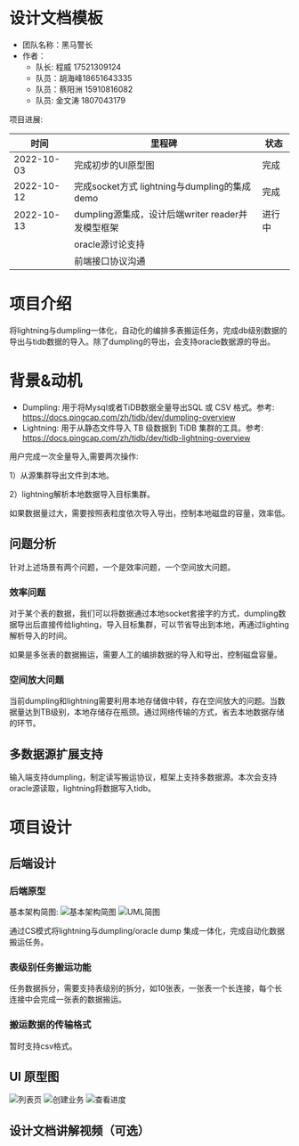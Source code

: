 # 设计文档模板
- 团队名称：黑马警长
- 作者：
  - 队长: 程威 17521309124
  - 队员：胡海峰18651643335 
  - 队员：蔡阳洲 15910816082
  - 队员: 金文涛 1807043179


项目进展:

|  时间   | 里程碑  | 状态  |
|  ----  | ----  | ----  |
| 2022-10-03  | 完成初步的UI原型图  | 完成 |
| 2022-10-12  | 完成socket方式 lightning与dumpling的集成 demo| 完成 |
| 2022-10-13  | dumpling源集成，设计后端writer reader并发模型框架 | 进行中 |
|   | oracle源讨论支持 |  |
|   | 前端接口协议沟通 |  |

# 项目介绍
将lightning与dumpling一体化，自动化的编排多表搬运任务，完成db级别数据的导出与tidb数据的导入。除了dumpling的导出，会支持oracle数据源的导出。

# 背景&动机

- Dumpling: 用于将Mysql或者TiDB数据全量导出SQL 或 CSV 格式。参考: https://docs.pingcap.com/zh/tidb/dev/dumpling-overview
- Lightning: 用于从静态文件导入 TB 级数据到 TiDB 集群的工具。参考: https://docs.pingcap.com/zh/tidb/dev/tidb-lightning-overview

用户完成一次全量导入,需要两次操作:

1）从源集群导出文件到本地。

2）lightning解析本地数据导入目标集群。

如果数据量过大，需要按照表粒度依次导入导出，控制本地磁盘的容量，效率低。

## 问题分析
针对上述场景有两个问题，一个是效率问题，一个空间放大问题。
### 效率问题
对于某个表的数据，我们可以将数据通过本地socket套接字的方式，dumpling数据导出后直接传给lighting，导入目标集群，可以节省导出到本地，再通过lighting解析导入的时间。

如果是多张表的数据搬运，需要人工的编排数据的导入和导出，控制磁盘容量。
### 空间放大问题
当前dumpling和lightning需要利用本地存储做中转，存在空间放大的问题。当数据量达到TB级别，本地存储存在瓶颈。通过网络传输的方式，省去本地数据存储的环节。

## 多数据源扩展支持
输入端支持dumpling，制定读写搬运协议，框架上支持多数据源。本次会支持oracle源读取，lightning将数据写入tidb。


# 项目设计
## 后端设计
### 后端原型
基本架构简图:
![基本架构简图](https://github.com/mikechengwei/Hackathon-2022/blob/main/images/4.png)
![UML简图](https://github.com/mikechengwei/Hackathon-2022/blob/main/images/5.png)

通过CS模式将lightning与dumpling/oracle dump 集成一体化，完成自动化数据搬运任务。
### 表级别任务搬运功能
任务数据拆分，需要支持表级别的拆分，如10张表，一张表一个长连接，每个长连接中会完成一张表的数据搬运。


### 搬运数据的传输格式
暂时支持csv格式。


## UI 原型图
![列表页](https://github.com/mikechengwei/Hackathon-2022/blob/main/images/1.jpg)
![创建业务](https://github.com/mikechengwei/Hackathon-2022/blob/main/images/2.jpg)
![查看进度](https://github.com/mikechengwei/Hackathon-2022/blob/main/images/3.jpg)


## 设计文档讲解视频（可选）